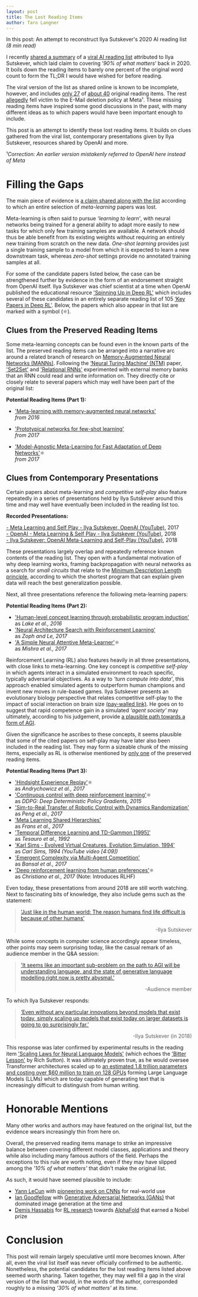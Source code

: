 ```yaml
---
layout: post
title: The Lost Reading Items
author: Taro Langner
---
```


<p class="message">
    In this post: An attempt to reconstruct Ilya Sutskever's 2020 AI reading list <br>
    <I>(8 min read)</I><br>
    
</p>

I recently [shared a summary](https://tensorlabbet.com/2024/09/24/ai-reading-list/) of a [viral AI reading list](https://arc.net/folder/D0472A20-9C20-4D3F-B145-D2865C0A9FEE) attributed to Ilya Sutskever, which laid claim to covering ‘*90% of what matters*’ back in 2020. It boils down the reading items to barely one percent of the original word count to form the TL;DR I would have wished for before reading. 

The viral version of the list as shared online is known to be incomplete, however, and includes [only 27](https://x.com/andrew_n_carr/status/1752526711311507526) of [about 40](https://dallasinnovates.com/exclusive-qa-john-carmacks-different-path-to-artificial-general-intelligence/?utm_source=www.turingpost.com&utm_medium=referral&utm_campaign=the-mysterious-ai-reading-list-ilya-sutskever-s-recommendations) original reading items.
The rest [allegedly](https://news.ycombinator.com/item?id=34641359) fell victim to the E-Mail deletion policy at Meta¹. These missing reading items have inspired some good discussions in the past, with many different ideas as to which papers would have been important enough to include.

This post is an attempt to identify these lost reading items. It builds on clues gathered from the viral list, contemporary presentations given by Ilya Sutskever, resources shared by OpenAI and more. 

¹*Correction: An earlier version mistakenly referred to OpenAI here instead of Meta*

# Filling the Gaps

The main piece of evidence is [a claim shared along with the list](https://x.com/andrew_n_carr/status/1752526711311507526) according to which an entire selection of *meta-learning* papers was lost. 

Meta-learning is often said to pursue *‘learning to learn’*, with neural networks being trained for a general ability to adapt more easily to new tasks for which only few training samples are available. A network should thus be able benefit from its existing weights without requiring an entirely new training from scratch on the new data. *One-shot learning* provides just a single training sample to a model from which it is expected to learn a new downstream task, whereas *zero-shot* settings provide no annotated training samples at all.

For some of the candidate papers listed below, the case can be strengthened further by evidence in the form of an endorsement straight from OpenAI itself. Ilya Sutskever was chief scientist at a time when OpenAI published the educational resource ['Spinning Up in Deep RL'](https://spinningup.openai.com/en/latest/index.html) which includes several of these candidates in an entirely separate reading list of 105 [‘Key Papers in Deep RL’](https://spinningup.openai.com/en/latest/spinningup/keypapers.html#meta-rl). Below, the papers which also appear in that list are marked with a symbol (⚛). 




## Clues from the Preserved Reading Items

Some meta-learning concepts can be found even in the known parts of the list.
The preserved reading items can be arranged into a narrative arc around a related branch of research on [Memory-Augmented Neural Networks (MANNs)](https://arxiv.org/abs/1410.3916). Following the [‘Neural Turing Machine’ (NTM)](https://tensorlabbet.com/2024/09/24/ai-reading-list/#NTM) paper, ['Set2Set'](https://tensorlabbet.com/2024/09/24/ai-reading-list/#Set2Set) and ['Relational RNNs'](https://tensorlabbet.com/2024/09/24/ai-reading-list/#RelationalRNN) experimented with external memory banks that an RNN could read and write information on. They directly cite or closely relate to several papers which may well have been part of the original list: 

**Potential Reading Items (Part 1):**

- ['Meta-learning with memory-augmented neural networks'](http://proceedings.mlr.press/v48/santoro16.pdf) <br>
*from 2016* 
<!-- <span style="color:gray">Adapts NTM for one-shot classification of [Omniglot](https://www.cs.cmu.edu/~rsalakhu/papers/LakeEtAl2015Science.pdf) characters</span> -->
- ['Prototypical networks for few-shot learning'](https://proceedings.neurips.cc/paper_files/paper/2017/file/cb8da6767461f2812ae4290eac7cbc42-Paper.pdf) <br> 
*from 2017* 
<!-- Learn embedding spaces for few- and zero-shot classification  -->
- ['Model-Agnostic Meta-Learning for Fast Adaptation of Deep Networks'](http://proceedings.mlr.press/v70/finn17a/finn17a.pdf)⚛ <br>
*from 2017*


## Clues from Contemporary Presentations

Certain papers about meta-learning and *competitive self-play* also feature repeatedly in a series of presentations held by Ilya Sutskever around this time and may well have eventually been included in the reading list too.

<p class="message">

<b>Recorded Presentations:</b> <br>

<a href="https://www.youtube.com/watch?v=BCzFs9Xb9_o">- Meta Learning and Self Play - Ilya Sutskever, OpenAI (YouTube)</a>, 2017 <br>
<a href="https://www.youtube.com/watch?v=AopSlxNYqX8">- OpenAI - Meta Learning & Self Play - Ilya Sutskever (YouTube)</a>, 2018 <br>
<a href="https://www.youtube.com/watch?v=9EN_HoEk3KY">- Ilya Sutskever: OpenAI Meta-Learning and Self-Play (YouTube)</a>, 2018 <br>
</p>


These presentations largely overlap and repeatedly reference known contents of the reading list. They open with a fundamental motivation of why deep learning works, framing backpropagation with neural networks as a search for *small circuits* that relate to the [Minimum Description Length principle](https://tensorlabbet.com/2024/09/24/ai-reading-list/#MDL), according to which the shortest program that can explain given data will reach the best generalization possible. 

Next, all three presentations reference the following meta-learning papers:

**Potential Reading Items (Part 2):**
- ['Human-level concept learning through probabilistic program induction'](https://amygdala.psychdept.arizona.edu/labspace/JclubLabMeetings/Lijuan-Science-2015-Lake-1332-8.pdf) <br> 
as *Lake et al., 2016*
- ['Neural Architecture Search with Reinforcement Learning'](https://arxiv.org/pdf/1611.01578) <br> 
as *Zoph and Le, 2017*
- ['A Simple Neural Attentive Meta-Learner'](https://arxiv.org/pdf/1707.03141)⚛ <br> 
as *Mishra et al., 2017*

Reinforcement Learning (RL) also features heavily in all three presentations, with close links to meta-learning. One key concept is *competitive self-play* in which agents interact in a simulated environment to reach specific, typically adversarial objectives. As a way to *‘turn compute into data’*, this approach enabled simulated agents to outperform human champions and invent new moves in rule-based games. Ilya Sutskever presents an evolutionary biology perspective that relates competitive self-play to the impact of social interaction on brain size [(pay-walled link)](https://www.science.org/doi/10.1126/science.1098410).
He goes on to suggest that rapid competence gain in a simulated *‘agent society’* may ultimately, according to his judgement, provide [a plausible path towards a form of AGI](https://www.youtube.com/watch?v=9EN_HoEk3KY&t=2325s). 

Given the significance he ascribes to these concepts, it seems plausible that some of the cited papers on self-play may have later also been included in the reading list. They may form a sizeable chunk of the missing items, especially as RL is otherwise mentioned by [only one](https://tensorlabbet.com/2024/09/24/ai-reading-list/#MachineSuperIntelligence) of the preserved reading items.

**Potential Reading Items (Part 3):**

- ['Hindsight Experience Replay'](https://proceedings.neurips.cc/paper_files/paper/2017/file/453fadbd8a1a3af50a9df4df899537b5-Paper.pdf)⚛ <br> 
as *Andrychowicz et al., 2017*
- ['Continuous control with deep reinforcement learning'](https://arxiv.org/abs/1509.02971)⚛ <br>
as *DDPG: Deep Deterministic Policy Gradients, 2015*
- ['Sim-to-Real Transfer of Robotic Control with Dynamics Randomization'](https://arxiv.org/abs/1710.06537) <br>
as *Peng et al., 2017* 
- ['Meta Learning Shared Hierarchies'](https://arxiv.org/abs/1710.09767) <br>
as *Frans et al., 2017*
- ['Temporal Difference Learning and TD-Gammon [1995]'](https://www.csd.uwo.ca/~xling/cs346a/extra/tdgammon.pdf) <br>
as *Tesauro et al., 1992*
- ['Karl Sims - Evolved Virtual Creatures, Evolution Simulation, 1994'](https://www.youtube.com/watch?v=JBgG_VSP7f8&t=2s) <br>
as *Carl Sims, 1994 (YouTube video [4:09])*
- ['Emergent Complexity via Multi-Agent Competition'](https://arxiv.org/abs/1710.03748) <br> 
as *Bansal et al., 2017*
- ['Deep reinforcement learning from human preferences'](https://arxiv.org/abs/1706.03741)⚛ <br> 
as *Christiano et al., 2017* (Note: Introduces RLHF)



Even today, these presentations from around 2018 are still worth watching. Next to fascinating bits of knowledge, they also include gems such as the statement:
> [‘Just like in the human world: The reason humans find life difficult is because of other humans’](https://www.youtube.com/watch?v=BCzFs9Xb9_o&t=2532s)
> <div style="text-align: right">-Ilya Sutskever </div>


While some concepts in computer science accordingly appear timeless, other points may seem surprising today, like the casual remark of an audience member in the Q&A session:
> ['It seems like an important sub-problem on the path to AGI will be understanding language, and the state of generative language modelling right now is pretty abysmal.’](https://www.youtube.com/watch?v=9EN_HoEk3KY&t=3082s) 
> <div style="text-align: right">-Audience member </div>

To which Ilya Sutskever responds:
> [‘Even without any particular innovations beyond models that exist today, simply scaling up models that exist today on larger datasets is going to go surprisingly far.’](https://www.youtube.com/watch?v=9EN_HoEk3KY&t=3106s)
> <div style="text-align: right">-Ilya Sutskever (in 2018)</div>

This response was later confirmed by experimental results in the reading item ['Scaling Laws for Neural Language Models'](https://tensorlabbet.com/2024/09/24/ai-reading-list/#ScalingLaws) (which echoes the ['Bitter Lesson'](http://www.incompleteideas.net/IncIdeas/BitterLesson.html) by Rich Sutton). It was ultimately proven true, as he would oversee Transformer architectures scaled up to [an estimated 1.8 trillion parameters and costing over $60 million to train on 128 GPUs](https://the-decoder.com/gpt-4-architecture-datasets-costs-and-more-leaked/) forming Large Language Models (LLMs) which are today capable of generating text that is increasingly difficult to distinguish from human writing.


# Honorable Mentions

Many other works and authors may have featured on the original list, but the evidence wears increasingly thin from here on. 

Overall, the preserved reading items manage to strike an impressive balance between covering different model classes, applications and theory while also including many famous authors of the field. Perhaps the exceptions to this rule are worth noting, even if they may have slipped among the *'10% of what matters'* that didn't make the original list.

As such, it would have seemed plausible to include:
- [Yann LeCun](https://en.wikipedia.org/wiki/Yann_LeCun) with [pioneering work on CNNs](https://hal.science/hal-03926082/document) for real-world use
- [Ian Goodfellow](https://en.wikipedia.org/wiki/Ian_Goodfellow) with [Generative Adversarial Networks (GANs)](https://proceedings.neurips.cc/paper_files/paper/2014/hash/5ca3e9b122f61f8f06494c97b1afccf3-Abstract.html) that dominated image generation at the time and
- [Demis Hassabis](https://en.wikipedia.org/wiki/Demis_Hassabis) for [RL research](https://daiwk.github.io/assets/dqn.pdf) towards [AlphaFold](https://ccsp.hms.harvard.edu/wp-content/uploads/2020/11/AlphaFold-at-CASP13-AlQuraishi.pdf) that earned a Nobel prize

# Conclusion

This post will remain largely speculative until more becomes known. After all, even the viral list itself was never officially confirmed to be authentic. Nonetheless, the potential candidates for the lost reading items listed above seemed worth sharing. Taken together, they may well fill a gap in the viral version of the list that would, in the words of the author, corresponded roughly to a missing _'30% of what matters'_ at its time.


